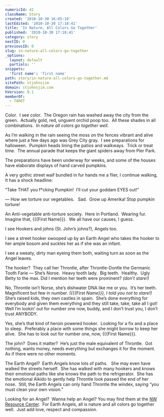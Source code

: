 ```yaml
---
numericId: 42
className: Story
created: '2010-10-30 16:05:10'
lastEdited: '2010-10-30 17:18:41'
title: 'In Nature, All Colors Go Together'
published: '2010-10-30 17:18:41'
category: story
nextID: 0
previousID: 0
slug: in-nature-all-colors-go-together
_options:
  layout: default
  partials: ''
snippets:
  'first name': 'first name'
path: story/in-nature-all-colors-go-together.md
sitePath: stjohnsjim
domain: stjohnsjim.com
hVersion: 0.1
memberOf:
  - TAROT
---
```


Color.&nbsp; I see color.&nbsp; The Oregon rain has washed away the city from the green.&nbsp; Actually gold, red, unguent orchid poop too.&nbsp; All these shades in all combinations.&nbsp; _In nature all colors go together well_.

As I&rsquo;m walking in the rain seeing the moss on the fences vibrant and alive where just a few days ago was Grey City gray.&nbsp; I see preparations for halloween.&nbsp; Pumpkin heads lining the patios and walkways.&nbsp; Trick or treat time.&nbsp; The annual parade that keeps the giant spiders away from Pier Park.

The preparations have been underway for weeks, and some of the houses have elaborate displays of hand carved pumpkins.

A very gothic street waif bundled in fur hands me a flier, I continue walking, It has a shock headline:

&ldquo;Take THAT you f\*cking Pumpkin!&nbsp; I&rsquo;ll cut your goddam EYES out!&rdquo;

&mdash; How we torture our vegetables. &nbsp; Sad.&nbsp; Grow up Amerika! Stop pumpkin torture!

An Anti-vegetable anti-torture society.&nbsp; Here in Portland.&nbsp; Wearing fur.&nbsp; Imagine that, {{{First Name}}}.&nbsp; We all have our causes, I guess.

I see Hookers and johns (St. John&rsquo;s johns?), Angels too.

I see a street hooker swooped up by an Earth Angel who takes the hooker to her ample bosom and suckles her as if she was an infant.

I see a sweaty, dirty man eyeing them both, waiting turn as soon as the Angel leaves.

The hooker?&nbsp; They call her Throntle, after Throntle-Dontle the Germanic Tooth Farie &mdash; She&rsquo;s Norse.&nbsp; Heavy tooth lady.&nbsp; Big teeth.&nbsp; Healthy.&nbsp; Ugly Betty to the max. Did I mention her teeth were prominent? _(don&rsquo;t stare!)_

No, Throntle isn&rsquo;t Norse, she&rsquo;s dishwater DNA like me or you.&nbsp; It&rsquo;s her teeth. Magnificent but few in number. _({{{First Name}}}, I told you not to stare!)_ &nbsp; She&rsquo;s raised kids, they own castles in spain.&nbsp; She&rsquo;s done everything for everybody and given them everything and they still take, take, take all I got!&nbsp; Well I&rsquo;m lookin&rsquo; out for number one now, buddy, and I don&rsquo;t trust you, I don&rsquo;t trust ANYBODY.

Yes, she&rsquo;s that kind of heroin powered hooker.&nbsp; Looking for a fix and a place to sleep.&nbsp; Preferably a place with some things she might borrow to keep her alive.&nbsp; She has to look out for number one, now, {{{First Name}}}.

The john?&nbsp; Does it matter?&nbsp; He&rsquo;s just the male equivalent of Throntle.&nbsp; Got nothing, wants money, needs everything but exchanges it for the moment.&nbsp; As if there were no other moments.

The Earth Angel?&nbsp; Earth Angels know lots of paths. &nbsp; She may even have walked the streets herself.&nbsp; She has walked with many hookers and knows their emotional paths like she knows the path to the refrigerator.&nbsp; She has the emotional Aikido to gently help Throntle look passed the end of her nose.&nbsp; Still, the Earth Angels can only hand Throntle the windex, saying &ldquo;you must clean your own vision.&rdquo;

Looking for an Angel?&nbsp; Wanna help an Angel? You may find them at the [NW Resource Center][0].&nbsp; For Earth Angels, all is nature and all colors go together well.&nbsp; Just add love, respect and compassion.

[0]: http://nwresourcecenter.com/
